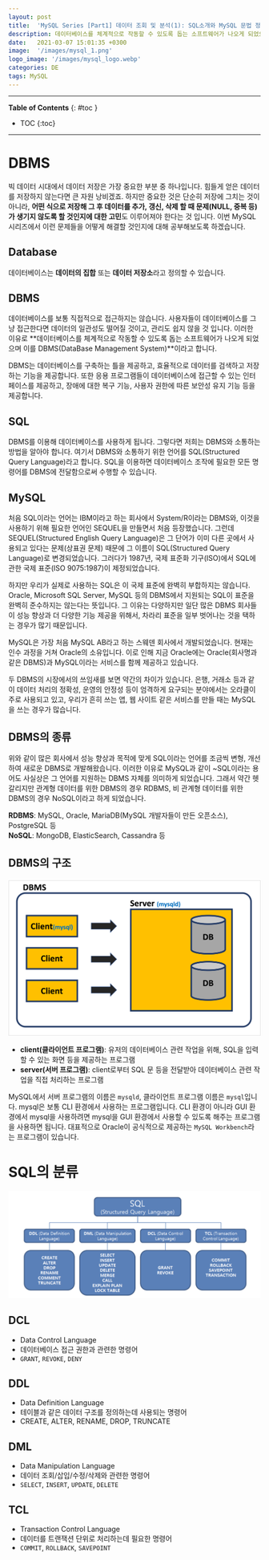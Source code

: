 ```yaml
---
layout: post
title:  'MySQL Series [Part1] 데이터 조회 및 분석(1): SQL소개와 MySQL 문법 정리'
description: 데이터베이스를 체계적으로 작동할 수 있도록 돕는 소프트웨어가 나오게 되었으며 이를 DBMS라고 한다
date:   2021-03-07 15:01:35 +0300
image:  '/images/mysql_1.png'
logo_image: '/images/mysql_logo.webp'
categories: DE
tags: MySQL
---
```


---
**Table of Contents**
{: #toc }
*  TOC
{:toc}

---

# DBMS  
빅 데이터 시대에서 데이터 저장은 가장 중요한 부분 중 하나입니다. 힘들게 얻은 데이터를 저장하지 않는다면 큰 자원 낭비겠죠. 하지만 중요한 것은 단순히 저장에 그치는 것이 아니라, **어떤 식으로 저장해 그 후 데이터를 추가, 갱신, 삭제 할 때 문제(NULL, 중복 등)가 생기지 않도록 할 것인지에 대한 고민**도 이루어져야 한다는 것 입니다. 이번 MySQL 시리즈에서 이런 문제들을 어떻게 해결할 것인지에 대해 공부해보도록 하겠습니다.  

## Database
데이터베이스는 **데이터의 집합** 또는 **데이터 저장소**라고 정의할 수 있습니다.  

## DBMS
데이터베이스를 보통 직접적으로 접근하지는 않습니다. 사용자들이 데이터베이스를 그냥 접근한다면 데이터의 일관성도 떨어질 것이고, 관리도 쉽지 않을 것 입니다. 이러한 이유로 **데이터베이스를 체계적으로 작동할 수 있도록 돕는 소프트웨어가 나오게 되었으며 이를 DBMS(DataBase Management System)**이라고 합니다.  

DBMS는 데이터베이스를 구축하는 틀을 제공하고, 효율적으로 데이터를 검색하고 저장하는 기능을 제공합니다. 또한 응용 프로그램들이 데이터베이스에 접근할 수 있는 인터페이스를 제공하고, 장애에 대한 복구 기능, 사용자 권한에 따른 보안성 유지 기능 등을 제공합니다.  

## SQL
DBMS를 이용해 데이터베이스를 사용하게 됩니다. 그렇다면 저희는 DBMS와 소통하는 방법을 알아야 합니다. 여기서 DBMS와 소통하기 위한 언어를 SQL(Structured Query Language)라고 합니다. SQL을 이용하면 데이터베이스 조작에 필요한 모든 명령어를 DBMS에 전달함으로써 수행할 수 있습니다.  

## MySQL  
처음 SQL이라는 언어는 IBM이라고 하는 회사에서 System/R이라는 DBMS와, 이것을 사용하기 위해 필요한 언어인 SEQUEL을 만들면서 처음 등장했습니다. 그런데 SEQUEL(Structured English Query Language)은 그 단어가 이미 다른 곳에서 사용되고 있다는 문제(상표권 문제) 때문에 그 이름이 SQL(Structured Query Language)로 변경되었습니다. 그러다가 1987년, 국제 표준화 기구(ISO)에서 SQL에 관한 국제 표준(ISO 9075:1987)이 제정되었습니다.  

하지만 우리가 실제로 사용하는 SQL은 이 국제 표준에 완벽히 부합하지는 않습니다. Oracle, Microsoft SQL Server, MySQL 등의 DBMS에서 지원되는 SQL이 표준을 완벽히 준수하지는 않는다는 뜻입니다. 그 이유는 다양하지만 일단 많은 DBMS 회사들이 성능 향상과 더 다양한 기능 제공을 위해서, 차라리 표준을 일부 벗어나는 것을 택하는 경우가 많기 때문입니다.  

MySQL은 가장 처음 MySQL AB라고 하는 스웨덴 회사에서 개발되었습니다. 현재는 인수 과정을 거쳐 Oracle의 소유입니다. 이로 인해 지금 Oracle에는 Oracle(회사명과 같은 DBMS)과 MySQL이라는 서비스를 함께 제공하고 있습니다.  

두 DBMS의 시장에서의 쓰임새를 보면 약간의 차이가 있습니다. 은행, 거래소 등과 같이 데이터 처리의 정확성, 운영의 안정성 등이 엄격하게 요구되는 분야에서는 오라클이 주로 사용되고 있고, 우리가 흔히 쓰는 앱, 웹 사이트 같은 서비스를 만들 때는 MySQL을 쓰는 경우가 많습니다.  

## DBMS의 종류  
위와 같이 많은 회사에서 성능 향상과 목적에 맞게 SQL이라는 언어를 조금씩 변형, 개선하여 새로운 DBMS로 개발해왔습니다. 이러한 이유로 MySQL과 같이 ~SQL이라는 용어도 사실상은 그 언어를 지원하는 DBMS 자체를 의미하게 되었습니다. 그래서 약간 헷갈리지만 관계형 데이터를 위한 DBMS의 경우 RDBMS, 비 관계형 데이터를 위한 DBMS의 경우 NoSQL이라고 하게 되었습니다.  

**RDBMS**: MySQL, Oracle, MariaDB(MySQL 개발자들이 만든 오픈소스), PostgreSQL 등  
**NoSQL**: MongoDB, ElasticSearch, Cassandra 등

## DBMS의 구조  

![](/images/mysql_1.png)  

- **client(클라이언트 프로그램)**: 유저의 데이터베이스 관련 작업을 위해, SQL을 입력할 수 있는 화면 등을 제공하는 프로그램  
- **server(서버 프로그램)**: client로부터 SQL 문 등을 전달받아 데이터베이스 관련 작업을 직접 처리하는 프로그램

MySQL에서 서버 프로그램의 이름은 `mysqld`, 클라이언트 프로그램 이름은 `mysql`입니다. mysql은 보통 CLI 환경에서 사용하는 프로그램입니다. CLI 환경이 아니라 GUI 환경에서 mysql을 사용하려면 mysql을 GUI 환경에서 사용할 수 있도록 해주는 프로그램을 사용하면 됩니다. 대표적으로 Oracle이 공식적으로 제공하는 `MySQL Workbench`라는 프로그램이 있습니다. 

# SQL의 분류

![](/images/sql_category.png)

## DCL

- Data Control Language
- 데이터베이스 접근 권한과 관련한 명령어
- `GRANT`, `REVOKE`, `DENY`

## DDL

- Data Definition Language
- 테이블과 같은 데이터 구조를 정의하는데 사용되는 명령어
- CREATE, ALTER, RENAME, DROP, TRUNCATE

## DML

- Data Manipulation Language
- 데이터 조회/삽입/수정/삭제와 관련한 명령어
- `SELECT`, `INSERT`, `UPDATE`, `DELETE`

## TCL

- Transaction Control Language
- 데이터를 트랜잭션 단위로 처리하는데 필요한 명령어
- `COMMIT`, `ROLLBACK`, `SAVEPOINT`

